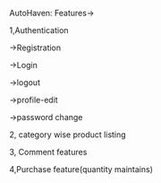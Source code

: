 AutoHaven: Features->

1,Authentication 

  ->Registration

  ->Login

  ->logout

  ->profile-edit

  ->password change

2, category wise product listing

3, Comment features

4,Purchase feature(quantity maintains)

